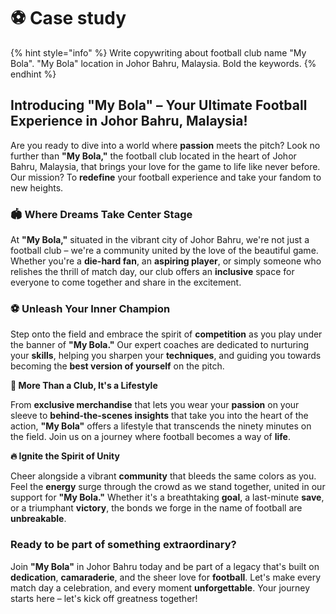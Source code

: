 # ⚽ Case study

{% hint style="info" %}
Write copywriting about football club name "My Bola".  "My Bola" location in Johor Bahru, Malaysia. Bold the keywords.
{% endhint %}

## **Introducing "My Bola" – Your Ultimate Football Experience in Johor Bahru, Malaysia!**

Are you ready to dive into a world where **passion** meets the pitch? Look no further than **"My Bola,"** the football club located in the heart of Johor Bahru, Malaysia, that brings your love for the game to life like never before. Our mission? To **redefine** your football experience and take your fandom to new heights.

### **🏟️ Where Dreams Take Center Stage**&#x20;

At **"My Bola,"** situated in the vibrant city of Johor Bahru, we're not just a football club – we're a community united by the love of the beautiful game. Whether you're a **die-hard fan**, an **aspiring player**, or simply someone who relishes the thrill of match day, our club offers an **inclusive** space for everyone to come together and share in the excitement.

### **⚽ Unleash Your Inner Champion**&#x20;

Step onto the field and embrace the spirit of **competition** as you play under the banner of **"My Bola."** Our expert coaches are dedicated to nurturing your **skills**, helping you sharpen your **techniques**, and guiding you towards becoming the **best version of yourself** on the pitch.

**🌟 More Than a Club, It's a Lifestyle**&#x20;

From **exclusive merchandise** that lets you wear your **passion** on your sleeve to **behind-the-scenes insights** that take you into the heart of the action, **"My Bola"** offers a lifestyle that transcends the ninety minutes on the field. Join us on a journey where football becomes a way of **life**.

**🔥 Ignite the Spirit of Unity**&#x20;

Cheer alongside a vibrant **community** that bleeds the same colors as you. Feel the **energy** surge through the crowd as we stand together, united in our support for **"My Bola."** Whether it's a breathtaking **goal**, a last-minute **save**, or a triumphant **victory**, the bonds we forge in the name of football are **unbreakable**.

### Ready to be part of something **extraordinary**?&#x20;

Join **"My Bola"** in Johor Bahru today and be part of a legacy that's built on **dedication**, **camaraderie**, and the sheer love for **football**. Let's make every match day a celebration, and every moment **unforgettable**. Your journey starts here – let's kick off greatness together!
